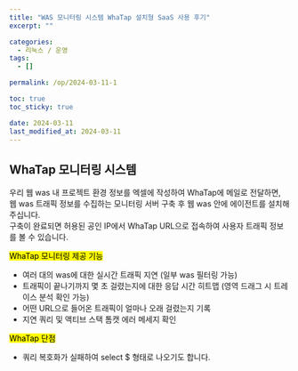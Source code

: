 ```yaml
---
title: "WAS 모니터링 시스템 WhaTap 설치형 SaaS 사용 후기"
excerpt: ""

categories:
  - 리눅스 / 운영
tags:
  - []

permalink: /op/2024-03-11-1

toc: true
toc_sticky: true

date: 2024-03-11
last_modified_at: 2024-03-11
---
```


## WhaTap 모니터링 시스템

우리 웹 was 내 프로젝트 환경 정보를 엑셀에 작성하여 WhaTap에 메일로 전달하면,  
웹 was 트래픽 정보를 수집하는 모니터링 서버 구축 후 웹 was 안에 에이전트를 설치해 주십니다.  
구축이 완료되면 허용된 공인 IP에서 WhaTap URL으로 접속하여 사용자 트래픽 정보를 볼 수 있습니다.

<mark>WhaTap 모니터링 제공 기능</mark>
- 여러 대의 was에 대한 실시간 트래픽 지연 (일부 was 필터링 가능)
- 트래픽이 끝나기까지 몇 초 걸렸는지에 대한 응답 시간 히트맵 (영역 드래그 시 트레이스 분석 확인 가능)
- 어떤 URL으로 들어온 트래픽이 얼마나 오래 걸렸는지 기록
- 지연 쿼리 및 액티브 스택 톰캣 에러 메세지 확인

<mark>WhaTap 단점</mark>
- 쿼리 복호화가 실패하여 select $ 형태로 나오기도 합니다.
